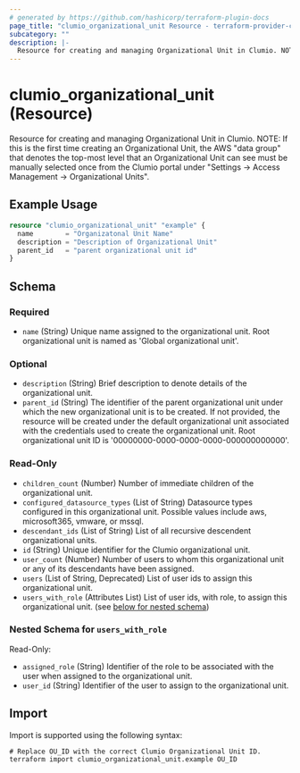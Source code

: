 ```yaml
---
# generated by https://github.com/hashicorp/terraform-plugin-docs
page_title: "clumio_organizational_unit Resource - terraform-provider-clumio"
subcategory: ""
description: |-
  Resource for creating and managing Organizational Unit in Clumio. NOTE: If this is the first time creating an Organizational Unit, the AWS "data group" that denotes the top-most level that an Organizational Unit can see must be manually selected once from the Clumio portal under "Settings -> Access Management -> Organizational Units".
---
```


# clumio_organizational_unit (Resource)

Resource for creating and managing Organizational Unit in Clumio. NOTE: If this is the first time creating an Organizational Unit, the AWS "data group" that denotes the top-most level that an Organizational Unit can see must be manually selected once from the Clumio portal under "Settings -> Access Management -> Organizational Units".

## Example Usage

```terraform
resource "clumio_organizational_unit" "example" {
  name        = "Organizatonal Unit Name"
  description = "Description of Organizational Unit"
  parent_id   = "parent organizational unit id"
}
```

<!-- schema generated by tfplugindocs -->
## Schema

### Required

- `name` (String) Unique name assigned to the organizational unit. Root organizational unit is named as 'Global organizational unit'.

### Optional

- `description` (String) Brief description to denote details of the organizational unit.
- `parent_id` (String) The identifier of the parent organizational unit under which the new organizational unit is to be created. If not provided, the resource will be created under the default organizational unit associated with the credentials used to create the organizational unit. Root organizational unit ID is '00000000-0000-0000-0000-000000000000'.

### Read-Only

- `children_count` (Number) Number of immediate children of the organizational unit.
- `configured_datasource_types` (List of String) Datasource types configured in this organizational unit. Possible values include aws, microsoft365, vmware, or mssql.
- `descendant_ids` (List of String) List of all recursive descendent organizational units.
- `id` (String) Unique identifier for the Clumio organizational unit.
- `user_count` (Number) Number of users to whom this organizational unit or any of its descendants have been assigned.
- `users` (List of String, Deprecated) List of user ids to assign this organizational unit.
- `users_with_role` (Attributes List) List of user ids, with role, to assign this organizational unit. (see [below for nested schema](#nestedatt--users_with_role))

<a id="nestedatt--users_with_role"></a>
### Nested Schema for `users_with_role`

Read-Only:

- `assigned_role` (String) Identifier of the role to be associated with the user when assigned to the organizational unit.
- `user_id` (String) Identifier of the user to assign to the organizational unit.

## Import

Import is supported using the following syntax:

```shell
# Replace OU_ID with the correct Clumio Organizational Unit ID.
terraform import clumio_organizational_unit.example OU_ID
```

